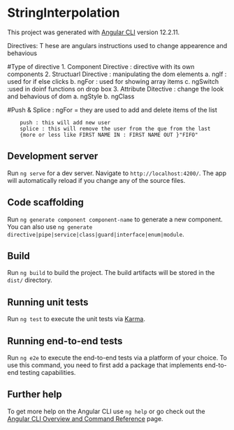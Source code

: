 # StringInterpolation

This project was generated with [Angular CLI](https://github.com/angular/angular-cli) version 12.2.11.


Directives: T hese are angulars instructions used to change appearence and behavious 


#Type of directive 
      1. Component Directive : directive with its own components 
      2. Structuarl Directive : manipulating the dom elements 
        a. ngIf : used for if else clicks 
        b. ngFor : used for showing array items 
        c. ngSwitch :used in doinf functions on drop box 
      3. Attribute Ditective : change the look and behavious of dom
        a. ngStyle 
        b. ngClass

#Push & Splice : ngFor = they are used to add and delete items of the list 

        push : this will add new user 
        splice : this will remove the user from the que from the last 
        {more or less like FIRST NAME IN : FIRST NAME OUT }"FIFO" 





























## Development server

Run `ng serve` for a dev server. Navigate to `http://localhost:4200/`. The app will automatically reload if you change any of the source files.

## Code scaffolding

Run `ng generate component component-name` to generate a new component. You can also use `ng generate directive|pipe|service|class|guard|interface|enum|module`.

## Build

Run `ng build` to build the project. The build artifacts will be stored in the `dist/` directory.

## Running unit tests

Run `ng test` to execute the unit tests via [Karma](https://karma-runner.github.io).

## Running end-to-end tests

Run `ng e2e` to execute the end-to-end tests via a platform of your choice. To use this command, you need to first add a package that implements end-to-end testing capabilities.

## Further help

To get more help on the Angular CLI use `ng help` or go check out the [Angular CLI Overview and Command Reference](https://angular.io/cli) page.
